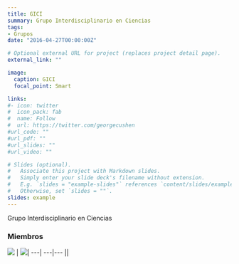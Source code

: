 ```yaml
---
title: GICI
summary: Grupo Interdisciplinario en Ciencias
tags:
- Grupos
date: "2016-04-27T00:00:00Z"

# Optional external URL for project (replaces project detail page).
external_link: ""

image:
  caption: GICI
  focal_point: Smart

links:
#- icon: twitter
#  icon_pack: fab
#  name: Follow
#  url: https://twitter.com/georgecushen
#url_code: ""
#url_pdf: ""
#url_slides: ""
#url_video: ""

# Slides (optional).
#   Associate this project with Markdown slides.
#   Simply enter your slide deck's filename without extension.
#   E.g. `slides = "example-slides"` references `content/slides/example-slides.md`.
#   Otherwise, set `slides = ""`.
slides: example
---
```


Grupo Interdisciplinario en Ciencias

### Miembros

[<img src ="https://matematicas.netlify.app/authors/burbano-v/avatar_hu3be119652bc22f4c2c1c8d2fecb2b3e1_977995_270x270_fill_q90_lanczos_center.jpg">](https://matematicas.netlifya.app/authors/burbano-v/) | [<img src ="https://matematicas.netlify.app/authors/valdivieso-m/avatar_hu2005ae2c514a2e7bf40277fa3f4e8237_156231_270x270_fill_q90_lanczos_center.jpg">](https://matematicas.netlify.app/authors/valdivieso-m/)|
 ---| ---|---
||





